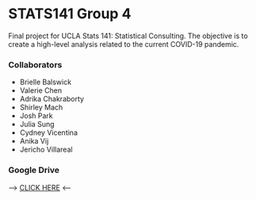 # STATS141 Group 4
Final project for UCLA Stats 141: Statistical Consulting. The objective is to create a high-level analysis related to the current COVID-19 pandemic. 


### Collaborators

- Brielle Balswick
- Valerie Chen
- Adrika Chakraborty
- Shirley Mach
- Josh Park
- Julia Sung
- Cydney Vicentina
- Anika Vij
- Jericho Villareal
 
### Google Drive

--> [CLICK HERE](https://drive.google.com/drive/folders/1FZWvnXiJFR9Dz_0d6Wzq85GMVJydYuDZ?fbclid=IwAR0bKBcmCUU3cXHy7CMwNUGnqMkSeXWAcxpbqbMrkNpD8igA744cdYKhBc0) <--

